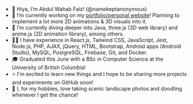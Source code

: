 - 👋 Hiya, I’m Abdul Wahab Faiz! (@namekeptanonymous)
- 🔭 I’m currently working on my [portfolio/personal website](https://www.namekeptanonymous.me/)! Planning to implement a lot more 2D animations & 3D visuals into it.
- 🌱 I’m currently diving deeper into Java, three.js (3D web library) and anime.js (2D animation library), among others.
- 👨‍💻 I have experience in React.js, Tailwind CSS, JavaScript, Jest, Node.js, PHP, AJAX, jQuery, HTML, Bootstrap, Android apps (Android Studio), MySQL, PostgreSQL, Firebase, Git, and Docker.
- 🎓 Graduated this June with a BSc in Computer Science at the University of British Columbia!
- ⭐️ I'm excited to learn new things and I hope to be sharing more projects and experiments on GitHub soon!
- 📸 I, for my hobbies, love taking scenic landscape photos and doodling whenever I get the chance!
